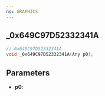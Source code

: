 ```yaml
---
ns: GRAPHICS
---
```

## _0x649C97D52332341A

```c
// 0x649C97D52332341A
void _0x649C97D52332341A(Any p0);
```


## Parameters
* **p0**: 

